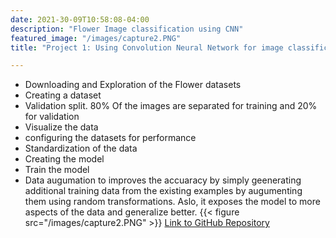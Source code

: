 ```yaml
---
date: 2021-30-09T10:58:08-04:00
description: "Flower Image classification using CNN"
featured_image: "/images/capture2.PNG"
title: "Project 1: Using Convolution Neural Network for image classification"

---
```


* Downloading and Exploration of the Flower datasets
* Creating a dataset
* Validation split. 80% Of the images are separated for training and 20% for validation
* Visualize the data
* configuring the datasets for performance
* Standardization of the data
* Creating the model
* Train the model
* Data augumation to improves the accuaracy by simply geenerating additional training data from the existing examples by augumenting them using random transformations. Aslo, it exposes the   model to more aspects of the data and generalize better.
{{< figure src="/images/capture2.PNG" >}}
[Link to GitHub Repository](https://github.com/AyorindeTayo/Case-Study-A-Deep-Learning-Knowledge/blob/main/Flowerimageclassification.ipynb)
